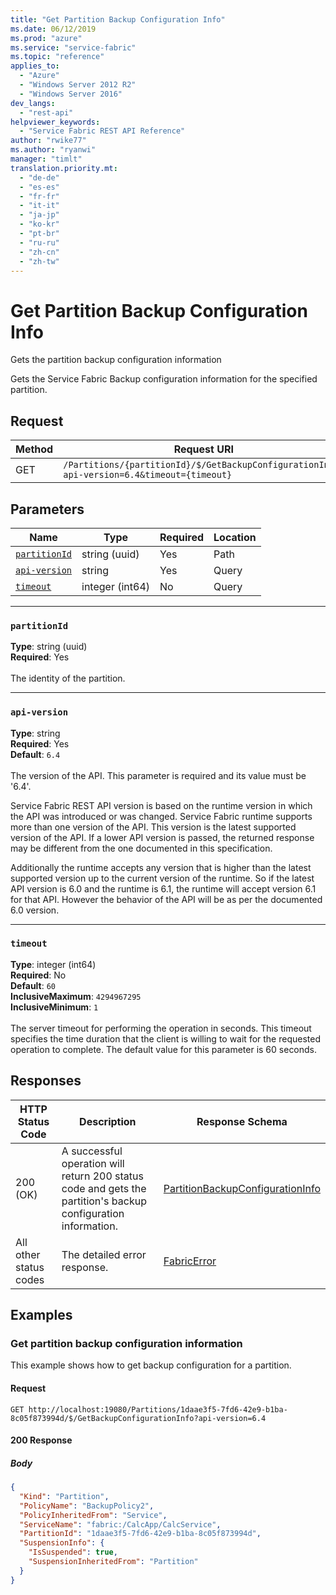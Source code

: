```yaml
---
title: "Get Partition Backup Configuration Info"
ms.date: 06/12/2019
ms.prod: "azure"
ms.service: "service-fabric"
ms.topic: "reference"
applies_to: 
  - "Azure"
  - "Windows Server 2012 R2"
  - "Windows Server 2016"
dev_langs: 
  - "rest-api"
helpviewer_keywords: 
  - "Service Fabric REST API Reference"
author: "rwike77"
ms.author: "ryanwi"
manager: "timlt"
translation.priority.mt: 
  - "de-de"
  - "es-es"
  - "fr-fr"
  - "it-it"
  - "ja-jp"
  - "ko-kr"
  - "pt-br"
  - "ru-ru"
  - "zh-cn"
  - "zh-tw"
---
```

# Get Partition Backup Configuration Info
Gets the partition backup configuration information

Gets the Service Fabric Backup configuration information for the specified partition.


## Request
| Method | Request URI |
| ------ | ----------- |
| GET | `/Partitions/{partitionId}/$/GetBackupConfigurationInfo?api-version=6.4&timeout={timeout}` |


## Parameters
| Name | Type | Required | Location |
| --- | --- | --- | --- |
| [`partitionId`](#partitionid) | string (uuid) | Yes | Path |
| [`api-version`](#api-version) | string | Yes | Query |
| [`timeout`](#timeout) | integer (int64) | No | Query |

____
### `partitionId`
__Type__: string (uuid) <br/>
__Required__: Yes<br/>
<br/>
The identity of the partition.

____
### `api-version`
__Type__: string <br/>
__Required__: Yes<br/>
__Default__: `6.4` <br/>
<br/>
The version of the API. This parameter is required and its value must be '6.4'.

Service Fabric REST API version is based on the runtime version in which the API was introduced or was changed. Service Fabric runtime supports more than one version of the API. This version is the latest supported version of the API. If a lower API version is passed, the returned response may be different from the one documented in this specification.

Additionally the runtime accepts any version that is higher than the latest supported version up to the current version of the runtime. So if the latest API version is 6.0 and the runtime is 6.1, the runtime will accept version 6.1 for that API. However the behavior of the API will be as per the documented 6.0 version.


____
### `timeout`
__Type__: integer (int64) <br/>
__Required__: No<br/>
__Default__: `60` <br/>
__InclusiveMaximum__: `4294967295` <br/>
__InclusiveMinimum__: `1` <br/>
<br/>
The server timeout for performing the operation in seconds. This timeout specifies the time duration that the client is willing to wait for the requested operation to complete. The default value for this parameter is 60 seconds.

## Responses

| HTTP Status Code | Description | Response Schema |
| --- | --- | --- |
| 200 (OK) | A successful operation will return 200 status code and gets the partition's backup configuration information.<br/> | [PartitionBackupConfigurationInfo](sfclient-model-partitionbackupconfigurationinfo.md) |
| All other status codes | The detailed error response.<br/> | [FabricError](sfclient-model-fabricerror.md) |

## Examples

### Get partition backup configuration information

This example shows how to get backup configuration for a partition.

#### Request
```
GET http://localhost:19080/Partitions/1daae3f5-7fd6-42e9-b1ba-8c05f873994d/$/GetBackupConfigurationInfo?api-version=6.4
```

#### 200 Response
##### Body
```json
{
  "Kind": "Partition",
  "PolicyName": "BackupPolicy2",
  "PolicyInheritedFrom": "Service",
  "ServiceName": "fabric:/CalcApp/CalcService",
  "PartitionId": "1daae3f5-7fd6-42e9-b1ba-8c05f873994d",
  "SuspensionInfo": {
    "IsSuspended": true,
    "SuspensionInheritedFrom": "Partition"
  }
}
```

